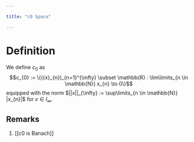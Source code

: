```yaml
---

title: "c0 Space"

---
```

# Definition
We define $c_0$ as
$$c_{0} := \{({x}_{n})_{n=1}^{\infty} \subset \mathbb{R} : \lim\limits_{n \in \mathbb{N}} x_{n} \to 0\}$$
equipped with the norm $||x||_{\infty} := \sup\limits_{n \in \mathbb{N}} |x_{n}|$ for $x \in l_{\infty}$.
## Remarks
1. [[c0 is Banach]]